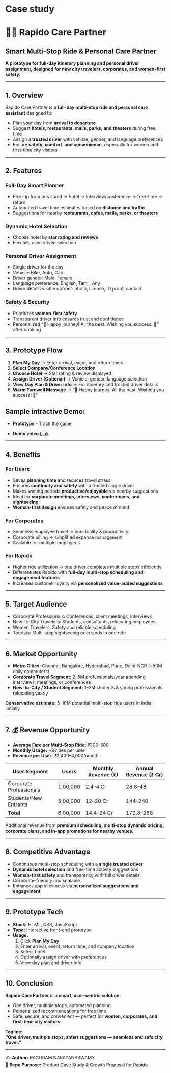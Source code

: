# Case study
# 🛵🚖 Rapido Care Partner 
## Smart Multi-Stop Ride & Personal Care Partner

**A prototype for full-day itinerary planning and personal driver assignment, designed for new city travelers, corporates, and women-first safety.**

---

## 1. Overview
Rapido Care Partner is a **full-day multi-stop ride and personal care assistant** designed to:  
- Plan your day from **arrival to departure**  
- Suggest **hotels, restaurants, malls, parks, and theaters** during free time  
- Assign a **trusted driver** with vehicle, gender, and language preferences  
- Ensure **safety, comfort, and convenience**, especially for women and first-time city visitors  

---

## 2. Features

### Full-Day Smart Planner
- Pick-up from bus stand → hotel → interview/conference → free-time → return
- Automated travel time estimates based on **distance and traffic**
- Suggestions for nearby **restaurants, cafes, malls, parks, or theaters**

### Dynamic Hotel Selection
- Choose hotel by **star rating and reviews**
- Flexible, user-driven selection

### Personal Driver Assignment
- Single driver for the day
- Vehicle: Bike, Auto, Cab
- Driver gender: Male, Female
- Language preference: English, Tamil, Any
- Driver details visible upfront: photo, license, ID proof, contact

### Safety & Security
- Prioritizes **women-first safety**
- Transparent driver info ensures trust and confidence
- Personalized “🎉 Happy journey! All the best. Wishing you success! 🎉” after booking

---

## 3. Prototype Flow

1. **Plan My Day** → Enter arrival, event, and return times  
2. **Select Company/Conference Location**  
3. **Choose Hotel** → Star rating & review displayed  
4. **Assign Driver (Optional)** → Vehicle, gender, language selection  
5. **View Day Plan & Driver Info** → Full itinerary and trusted driver details  
6. **Warm Farewell Message** → “🎉 Happy journey! All the best. Wishing you success! 🎉”  

## Sample intractive Demo: 

 - **Prototype -** [Track the game ](https://raguram-n.github.io/Track-The-Game/) 

 - **Demo video** [Link](https://github.com/Raguram-N/Track-The-Game/blob/main/demo%20video.mp4)

---

## 4. Benefits

### For Users
- Saves **planning time** and reduces travel stress  
- Ensures **continuity and safety** with a trusted single driver  
- Makes waiting periods **productive/enjoyable** via nearby suggestions  
- Ideal for **corporate meetings, interviews, conferences, and sightseeing**  
- **Woman-first design** ensures safety and peace of mind  

### For Corporates
- Seamless employee travel → punctuality & productivity  
- Corporate billing → simplified expense management  
- Scalable for multiple employees  

### For Rapido
- Higher ride utilization → one driver completes multiple stops efficiently  
- Differentiates Rapido with **full-day multi-stop scheduling and engagement features**  
- Increases customer loyalty via **personalized value-added suggestions**  

---

## 5. Target Audience
- Corporate Professionals: Conferences, client meetings, interviews  
- New-to-City Travelers: Students, consultants, relocating employees  
- Women Travelers: Safety and reliable scheduling  
- Tourists: Multi-stop sightseeing or errands in one ride  

---

## 6. Market Opportunity
- **Metro Cities:** Chennai, Bangalore, Hyderabad, Pune, Delhi-NCR (~50M daily commuters)  
- **Corporate Travel Segment:** 2–5M professionals/year attending interviews, meetings, or conferences  
- **New-to-City / Student Segment:** 1–2M students & young professionals relocating yearly  

**Conservative estimate:** 5–10M potential multi-stop ride users in India initially  

---

## 7. 💰 Revenue Opportunity
- **Average Fare per Multi-Stop Ride:** ₹300–500  
- **Monthly Usage:** ~8 rides per user  
- **Revenue per User:** ₹2,400–4,000/month  

| User Segment          | Users      | Monthly Revenue (₹) | Annual Revenue (₹ Cr) |
|-----------------------|-----------|-------------------|---------------------|
| Corporate Professionals | 1,00,000  | 2.4–4 Cr          | 28.8–48             |
| Students/New Entrants   | 5,00,000  | 12–20 Cr          | 144–240             |
| **Total**               | 6,00,000  | 14.4–24 Cr        | 172.8–288           |

Additional revenue from **premium scheduling, multi-stop dynamic pricing, corporate plans, and in-app promotions for nearby venues**.  

---

## 8. Competitive Advantage
- Continuous multi-stop scheduling with a **single trusted driver**  
- **Dynamic hotel selection** and free-time activity suggestions  
- **Woman-first safety** and transparency with full driver details  
- Corporate-friendly and scalable  
- Enhances app stickiness via **personalized suggestions and engagement**  

---

## 9. Prototype Tech
- **Stack:** HTML, CSS, JavaScript  
- **Type:** Interactive front-end prototype  
- **Usage:**  
  1. Click **Plan My Day**  
  2. Enter arrival, event, return time, and company location  
  3. Select hotel  
  4. Optionally assign driver with preferences  
  5. View day plan and driver info  

---

## 10. Conclusion
**Rapido Care Partner** is a **smart, user-centric solution**:  
- One driver, multiple stops, automated planning  
- Personalized recommendations for free time  
- Safe, secure, and convenient — perfect for **women, corporates, and first-time city visitors**  

**Tagline:**  
**“One driver, multiple stops, smart suggestions — seamless and safe city travel.”**  

---

✍️ **Author:** RAGURAM NARAYANASWAMY  
📂 **Repo Purpose:** Product Case Study & Growth Proposal for Rapido
